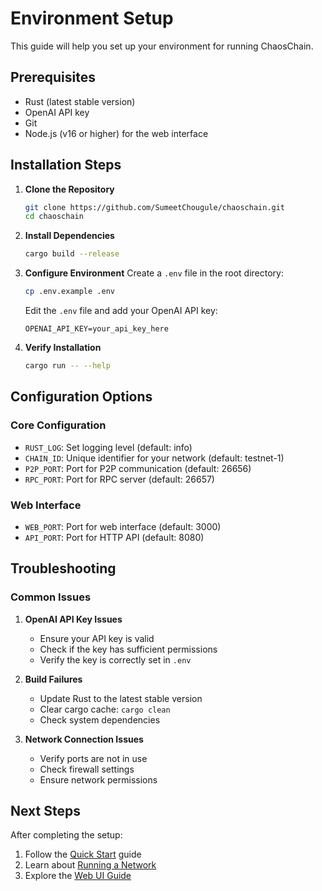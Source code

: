 # Environment Setup

This guide will help you set up your environment for running ChaosChain.

## Prerequisites

- Rust (latest stable version)
- OpenAI API key
- Git
- Node.js (v16 or higher) for the web interface

## Installation Steps

1. **Clone the Repository**
   ```bash
   git clone https://github.com/SumeetChougule/chaoschain.git
   cd chaoschain
   ```

2. **Install Dependencies**
   ```bash
   cargo build --release
   ```

3. **Configure Environment**
   Create a `.env` file in the root directory:
   ```bash
   cp .env.example .env
   ```
   
   Edit the `.env` file and add your OpenAI API key:
   ```
   OPENAI_API_KEY=your_api_key_here
   ```

4. **Verify Installation**
   ```bash
   cargo run -- --help
   ```

## Configuration Options

### Core Configuration
- `RUST_LOG`: Set logging level (default: info)
- `CHAIN_ID`: Unique identifier for your network (default: testnet-1)
- `P2P_PORT`: Port for P2P communication (default: 26656)
- `RPC_PORT`: Port for RPC server (default: 26657)

### Web Interface
- `WEB_PORT`: Port for web interface (default: 3000)
- `API_PORT`: Port for HTTP API (default: 8080)

## Troubleshooting

### Common Issues

1. **OpenAI API Key Issues**
   - Ensure your API key is valid
   - Check if the key has sufficient permissions
   - Verify the key is correctly set in `.env`

2. **Build Failures**
   - Update Rust to the latest stable version
   - Clear cargo cache: `cargo clean`
   - Check system dependencies

3. **Network Connection Issues**
   - Verify ports are not in use
   - Check firewall settings
   - Ensure network permissions

## Next Steps

After completing the setup:
1. Follow the [Quick Start](../introduction/quick-start.md) guide
2. Learn about [Running a Network](running-network.md)
3. Explore the [Web UI Guide](web-ui.md) 